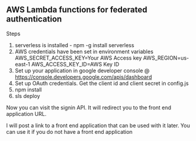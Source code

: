 ## AWS Lambda functions for federated authentication

Steps

1. serverless is installed - npm -g install serverless
2. AWS credentials have been set in environment variables
AWS_SECRET_ACCESS_KEY=Your AWS Access key
AWS_REGION=us-east-1
AWS_ACCESS_KEY_ID=AWS Key ID
3. Set up your application in google developer console @ https://console.developers.google.com/apis/dashboard
4. Set up OAuth credentials. Get the client id and client secret in config.js
5. npm install
6. sls deploy

Now you can visit the signin API. It will redirect you to the front end application URL.

I will post a link to a front end application that can be used with it later. You can use it if you do not have a front end application